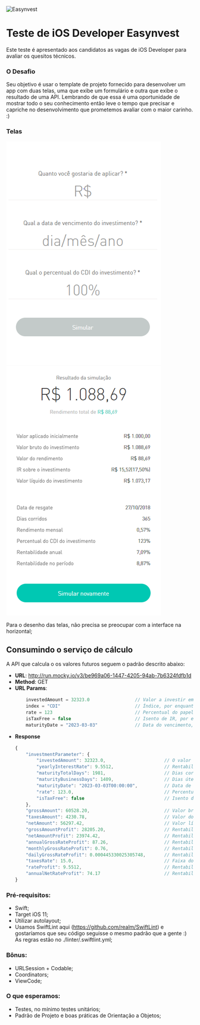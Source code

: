 ![Easynvest](https://avatars.githubusercontent.com/u/32341420?s=200&v=4)

# Teste de iOS Developer Easynvest
Este teste é apresentado aos candidatos as vagas de iOS Developer para avaliar os quesitos técnicos.

### O Desafio

Seu objetivo é usar o template de projeto fornecido para desenvolver um app com duas telas, uma que exibe um formulário e outra que exibe o resultado de uma API.
Lembrando de que essa é uma oportunidade de mostrar todo o seu conhecimento então leve o tempo que precisar e capriche no desenvolvimento que prometemos avaliar com o maior carinho. :)

### Telas

![input](./images/input.png)
![result](./images/result.png)

Para o desenho das telas, não precisa se preocupar com a interface na horizontal;

## Consumindo o serviço de cálculo
A API que calcula o os valores futuros seguem o padrão descrito abaixo:

 - **URL**: http://run.mocky.io/v3/be969a06-1447-4205-94ab-7b6324fdfb1d
 - **Method**: GET
 - **URL Params**:
    ```javascript
        investedAmount = 32323.0                 // Valor a investir em reais
        index = "CDI"                            // Índice, por enquanto só CDI disponível
        rate = 123                               // Percentual do papel
        isTaxFree = false                        // Isento de IR, por enquanto só falso
        maturityDate = "2023-03-03"              // Data do vencimento, no formato ano-mes-dia
    
    ```
 - **Response**
    ```javascript
    {
        "investmentParameter": {
            "investedAmount": 32323.0,                      // O valor a ser investido
            "yearlyInterestRate": 9.5512,                   // Rentabilidade anual
            "maturityTotalDays": 1981,                      // Dias corridos
            "maturityBusinessDays": 1409,                   // Dias úteis
            "maturityDate": "2023-03-03T00:00:00",          // Data de vencimento
            "rate": 123.0,                                  // Percentual do papel
            "isTaxFree": false                              // Isento de IR
        },
        "grossAmount": 60528.20,                            // Valor bruto do investimento
        "taxesAmount": 4230.78,                             // Valor do IR
        "netAmount": 56297.42,                              // Valor líquido
        "grossAmountProfit": 28205.20,                      // Rentabilidade bruta
        "netAmountProfit": 23974.42,                        // Rentabilidade líquida
        "annualGrossRateProfit": 87.26,                     // Rentabilidade bruta anual
        "monthlyGrossRateProfit": 0.76,                     // Rentabilidade bruta mensal
        "dailyGrossRateProfit": 0.000445330025305748,       // Rentabilidade bruta diária
        "taxesRate": 15.0,                                  // Faixa do IR (%)
        "rateProfit": 9.5512,                               // Rentabilidade no período
        "annualNetRateProfit": 74.17                        // Rentabilidade líquida anual
    }
    ```

### Pré-requisitos: 
 - Swift;
 - Target iOS 11;
 - Utilizar autolayout;
 - Usamos SwiftLint aqui (https://github.com/realm/SwiftLint) e gostaríamos que seu código seguisse o mesmo padrão que a gente :) As regras estão no ./linter/.swiftlint.yml;

### Bônus:
 - URLSession + Codable;
 - Coordinators;
 - ViewCode;

### O que esperamos:
 - Testes, no mínimo testes unitários;
 - Padrão de Projeto e boas práticas de Orientação a Objetos;

